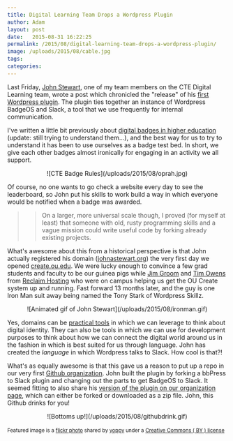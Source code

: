 ```yaml
---
title: Digital Learning Team Drops a Wordpress Plugin
author: Adam
layout: post
date:   2015-08-31 16:22:25
permalink: /2015/08/digital-learning-team-drops-a-wordpress-plugin/
image: /uploads/2015/08/cable.jpg
tags:
categories:
---
```


Last Friday, [John Stewart][1], one of my team members on the CTE Digital Learning team, wrote a post which chronicled the "release" of his [first Wordpress plugin][2]. The plugin ties together an instance of Wordpress BadgeOS and Slack, a tool that we use frequently for internal communication.

I've written a little bit previously about [digital badges in higher education][3] (update: still trying to understand them...), and the best way for us to try to understand it has been to use ourselves as a badge test bed. In short, we give each other badges almost ironically for engaging in an activity we all support.

<center>![CTE Badge Rules](/uploads/2015/08/oprah.jpg)</center>

 Of course, no one wants to go check a website every day to see the leaderboard, so John put his skills to work build a way in which everyone would be notified when a badge was awarded.

>> On a larger, more universal scale though, I proved (for myself at least) that someone with old, rusty programming skills and a vague mission could write useful code by forking already existing projects.

What's awesome about this from a historical perspective is that John actually registered his domain ([johnastewart.org][4]) the very first day we opened [create.ou.edu][5]. We were lucky enough to convince a few grad students and faculty to be our guinea pigs while [Jim Groom][6] and [Tim Owens][7] from [Reclaim Hosting][8] who were on campus helping us get the OU Create system up and running. Fast forward 13 months later, and the guy is one Iron Man suit away being named the Tony Stark of Wordpress Skillz.

<center>![Animated gif of John Stewart](/uploads/2015/08/ironman.gif)</center>

Yes, domains can be [practical tools][9] in which we can leverage to think about digital identity. They can also be tools in which we can use for development purposes to think about how we can connect the digital world around us in the fashion in which is best suited for us through language. John has created the *language* in which Wordpress talks to Slack. How cool is that?!

What's as equally awesome is that this gave us a reason to put up a repo in our very first [Github organization][10]. John built the plugin by forking a bbPress to Slack plugin and changing out the parts to get BadgeOS to Slack. It seemed fitting to also share his [version of the plugin on our organization page][11], which can either be forked or downloaded as a zip file. John, this Github drinks for you!

<center>![Bottoms up!](/uploads/2015/08/githubdrink.gif)</center>

<small>Featured image is a <a title="George L's 155 Guitar Cable" href="http://flickr.com/photos/spilt-milk/3757090230">flickr photo</a> shared by <a href="http://flickr.com/people/spilt-milk">yoppy</a> under a <a href="http://creativecommons.org/licenses/by/2.0/">Creative Commons ( BY ) license</a> </small>


[1]: https://www.twitter.com/jstew511
[2]: http://www.johnastewart.org/dh/my-first-plugin/
[3]: http://adamcroom.com/2014/04/a-brief-history-of-digital-badges-in-higher-ed/
[4]: http://www.johnastewart.org/
[5]: http://create.ou.edu
[6]: https://twitter.com/jimgroom
[7]: https://twitter.com/timmmmyboy
[8]: http://reclaimhosting.com
[9]: http://adamcroom.com/2015/08/a-reclaim-hypothesis/
[10]: https://github.com/oudiglearn
[11]: https://github.com/oudiglearn/BadgeOS_Slack-Integration
